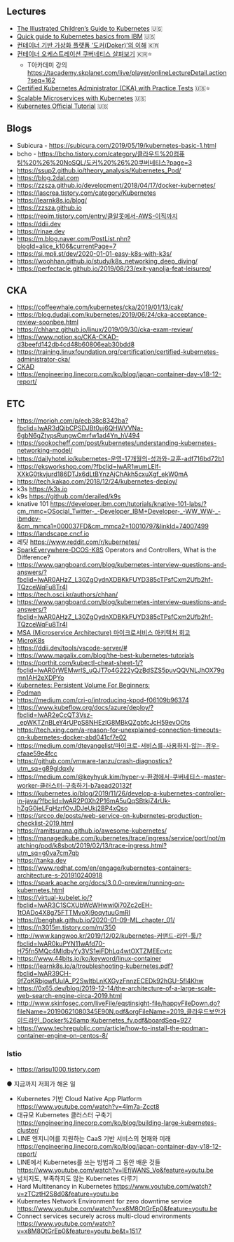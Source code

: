 Lectures
----
* [The Illustrated Children’s Guide to Kubernetes](https://www.cncf.io/the-childrens-illustrated-guide-to-kubernetes/) 🇺🇸
* [Quick guide to Kubernetes basics from IBM](https://www.ibm.com/cloud/learn/kubernetes) 🇺🇸
* [컨테이너 기반 가상화 플랫폼 ‘도커(Doker)’의 이해](https://tacademy.skplanet.com/live/player/onlineLectureDetail.action?seq=125) 🇰🇷
* [컨테이너 오케스트레이션 쿠버네티스 살펴보기](https://www.youtube.com/playlist?list=PL9mhQYIlKEhdTu31zyb_QelQMaqFGgASA) 🇰🇷⭐️
  * T아카데미 강의 https://tacademy.skplanet.com/live/player/onlineLectureDetail.action?seq=162 
* [Certified Kubernetes Administrator (CKA) with Practice Tests](https://www.udemy.com/course/certified-kubernetes-administrator-with-practice-tests/ ) 🇺🇸⭐️
* [Scalable Microservices with Kubernetes](https://www.udacity.com/course/scalable-microservices-with-kubernetes--ud615) 🇺🇸
* [Kubernetes Official Tutorial](https://kubernetes.io/docs/tutorials/kubernetes-basics/) 🇺🇸

Blogs
----
* Subicura - https://subicura.com/2019/05/19/kubernetes-basic-1.html
* bcho - https://bcho.tistory.com/category/클라우드%20컴퓨팅%20%26%20NoSQL/도커%20%26%20쿠버네티스?page=3
* https://ssup2.github.io/theory_analysis/Kubernetes_Pod/
* https://blog.2dal.com
* https://zzsza.github.io/development/2018/04/17/docker-kubernetes/
* https://lascrea.tistory.com/category/Kubernetes
* https://learnk8s.io/blog/
* https://zzsza.github.io
* https://reoim.tistory.com/entry/클알못에서-AWS-이직까지
* https://ddii.dev
* https://rinae.dev
* https://m.blog.naver.com/PostList.nhn?blogId=alice_k106&currentPage=7
* https://si.mpli.st/dev/2020-01-01-easy-k8s-with-k3s/
* https://woohhan.github.io/study/k8s_networking_deep_diving/
* https://perfectacle.github.io/2019/08/23/exit-yanolja-feat-leisureq/

CKA
----
  * https://coffeewhale.com/kubernetes/cka/2019/01/13/cak/
  * https://blog.dudaji.com/kubernetes/2019/06/24/cka-acceptance-review-soonbee.html
  * https://chhanz.github.io/linux/2019/09/30/cka-exam-review/
  * https://www.notion.so/CKA-CKAD-d3beefd142db4cd48b60806eab30bdd8
  * https://training.linuxfoundation.org/certification/certified-kubernetes-administrator-cka/
  * [CKAD](https://github.com/dgkanatsios/CKAD-exercises)
 * https://engineering.linecorp.com/ko/blog/japan-container-day-v18-12-report/

ETC
----
 * https://morioh.com/p/ecb38c8342ba?fbclid=IwAR3dQibCPSDJBt0uj6QHWVVNa-6gbN6gZtypsRungwCmrfw1ad4Yn_hV494
 * https://sookocheff.com/post/kubernetes/understanding-kubernetes-networking-model/
 * https://dailyhotel.io/kubernetes-운영-17개월의-성과와-교훈-adf716bd72b1 
 * https://eksworkshop.com/?fbclid=IwAR1wumLElf-XXkG0tkvjurd186DTJx6dLtBYnzAjChAkh5cxuXgf_ekW0mA
 * https://tech.kakao.com/2018/12/24/kubernetes-deploy/
 * k3s https://k3s.io
 * k9s https://github.com/derailed/k9s
 * knative 101 https://developer.ibm.com/tutorials/knative-101-labs/?cm_mmc=OSocial_Twitter-_-Developer_IBM+Developer-_-WW_WW-_-ibmdev-&cm_mmca1=000037FD&cm_mmca2=10010797&linkId=74007499
 * https://landscape.cncf.io
 * 레딧 https://www.reddit.com/r/kubernetes/
 * [SparkEverywhere-DCOS-K8S](https://github.com/minyk/presentations/blob/master/The-Next-Revolution-Day-2019-10-08/SparkEverywhere-DCOS-K8S.pdf?fbclid=IwAR1jnVFltrjovWN-roGtJwJsbykxqOFYOmB88jOurDiMNiZnQ0ZKy600cJI)
Operators and Controllers, What is the Difference?
 * https://www.gangboard.com/blog/kubernetes-interview-questions-and-answers/?fbclid=IwAR0AHzZ_L30ZgOydnXDBKkFUYD385cTPsfCxm2Ufb2hf-TQzceWqFu8Tr4I
 * https://tech.osci.kr/authors/chhan/
 * https://www.gangboard.com/blog/kubernetes-interview-questions-and-answers/?fbclid=IwAR0AHzZ_L30ZgOydnXDBKkFUYD385cTPsfCxm2Ufb2hf-TQzceWqFu8Tr4I
 * [MSA (Microservice Architecture) 마이크로서비스 아키텍처 회고](https://bebong.tistory.com/m/entry/MSA-Microservice-Architecture-마이크로서비스-아키텍처-회고?utm_source=gaer)
 * [MicroK8s](https://microk8s.io)
 * https://ddii.dev/tools/vscode-server/#
 * https://www.magalix.com/blog/the-best-kubernetes-tutorials
 * https://porthit.com/kubectl-cheat-sheet-1/?fbclid=IwAR0rWEMwrlS_uQJT7o4G222yQzBdSZS5puvQQVNLJhOX79gmn1AH2eXDPYo
 * [Kubernetes: Persistent Volume For Beginners:](https://medium.com/@muneeburrehman2610/kubernetes-persistent-volume-for-beginners-a13cbe5bdeea)
 * [Podman](https://medium.com/@ganeshmani009/replacing-docker-with-podman-power-of-podman-cloudnweb-23cfb7541538)
 * https://medium.com/cri-o/introducing-kpod-f06109b96374
 * https://www.kubeflow.org/docs/azure/deploy/?fbclid=IwAR2eCcQT3Vsz-_epWKTZnBLeY4rUPpS8NHEzlG8MBkQZgbfcJcH59evOOts
 * https://tech.xing.com/a-reason-for-unexplained-connection-timeouts-on-kubernetes-docker-abd041cf7e02
 * https://medium.com/dtevangelist/마이크로-서비스를-사용하지-않는-경우-cfaae59e4fcc 
 * https://github.com/vmware-tanzu/crash-diagnostics?utm_sq=g89gldqxly
 * https://medium.com/@keyhyuk.kim/hyper-v-환경에서-쿠버네티스-master-worker-클러스터-구축하기-b7aead20132f
 * https://kubernetes.io/blog/2019/11/26/develop-a-kubernetes-controller-in-java/?fbclid=IwAR2P0Xh2P16mA5uQqSBtkjZ4rUk-hZgG0ieLFqHzrfOvJDJeUkj2BP4xQso
 * https://srcco.de/posts/web-service-on-kubernetes-production-checklist-2019.html
 * https://ramitsurana.github.io/awesome-kubernetes/
 * https://managedkube.com/kubernetes/trace/ingress/service/port/not/matching/pod/k8sbot/2019/02/13/trace-ingress.html?utm_sq=g0va7cm7qb
 * https://tanka.dev
 * https://www.redhat.com/en/engage/kubernetes-containers-architecture-s-201910240918
 * https://spark.apache.org/docs/3.0.0-preview/running-on-kubernetes.html
 * https://virtual-kubelet.io/?fbclid=IwAR3C1SCXUbWcWHwwi0i70Zc2cEH-1tOADo4X8g75FTTMvoXj9oqytuuGmRI
 * https://benghak.github.io/2020-01-09-ML_chapter_01/
 * https://n3015m.tistory.com/m/350
 * http://www.kangwoo.kr/2019/12/02/kubernetes-커맨드-라인-툴/?fbclid=IwAR0kuPYN11wAfd70-H75fn5MQc4MIdbyYy3VS1ejFDhLq4wtOXTZMEEcvtc
 * https://www.44bits.io/ko/keyword/linux-container
 * https://learnk8s.io/a/troubleshooting-kubernetes.pdf?fbclid=IwAR39CH-9fZqKRbjowfUuIA_P2SwItbLnKXGyzFnnzECEDk92hGU-5fl4Khw
 * https://0x65.dev/blog/2019-12-14/the-architecture-of-a-large-scale-web-search-engine-circa-2019.html
 * http://www.skinfosec.com/liveFile/eqstinsight-file/happyFileDown.do?fileName=20190621080345E90N.pdf&orgFileName=2019_클라우드보안가이드라인_Docker%26amp;Kubernetes_fv.pdf&boardSeq=927
 * https://www.techrepublic.com/article/how-to-install-the-podman-container-engine-on-centos-8/
 
 ### Istio
 * https://arisu1000.tistory.com
 
 ● 지금까지 저희가 해온 일 
- Kubernetes 기반 Cloud Native App Platform  https://www.youtube.com/watch?v=4Im7a-Zcct8
- 대규모 Kubernetes 클러스터 구축기 https://engineering.linecorp.com/ko/blog/building-large-kubernetes-cluster/
- LINE 엔지니어를 지원하는 CaaS 기반 서비스의 현재와 미래 https://engineering.linecorp.com/ko/blog/japan-container-day-v18-12-report/
- LINE에서 Kubernetes를 쓰는 방법과 그 동안 배운 것들 https://www.youtube.com/watch?v=IEfjWANS_Vo&feature=youtu.be
- 넘치지도, 부족하지도 않는 Kubernetes 다루기 
- Hard Multitenancy in Kubernetes https://www.youtube.com/watch?v=zTCztH2S8d0&feature=youtu.be
- Kubernetes Network Environment for zero downtime service https://www.youtube.com/watch?v=x8M8OtGrEp0&feature=youtu.be
- Connect services securely across multi-cloud environments https://www.youtube.com/watch?v=x8M8OtGrEp0&feature=youtu.be&t=1517
